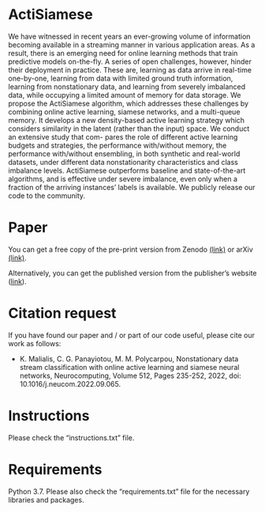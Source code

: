 # ActiSiamese
We have witnessed in recent years an ever-growing volume of information becoming available in a streaming manner in various application areas. As a result, there is an emerging need for online learning methods that train predictive models on-the-fly. A series of open challenges, however, hinder their deployment in practice. These are, learning as data arrive in real-time one-by-one, learning from data with limited ground truth information, learning from nonstationary data, and learning from severely imbalanced data, while occupying a limited amount of memory for data storage. We propose the ActiSiamese algorithm, which addresses these challenges by combining online active learning, siamese networks, and a multi-queue memory. It develops a new density-based active learning strategy which considers similarity in the latent (rather than the input) space. We conduct an extensive study that com- pares the role of different active learning budgets and strategies, the performance with/without memory, the performance with/without ensembling, in both synthetic and real-world datasets, under different data nonstationarity characteristics and class imbalance levels. ActiSiamese outperforms baseline and state-of-the-art algorithms, and is effective under severe imbalance, even only when a fraction of the arriving instances’ labels is available. We publicly release our code to the community. 

# Paper
You can get a free copy of the pre-print version from Zenodo [(link)](https://zenodo.org/record/7135177#.Yzq6KexBxTZ) or arXiv [(link)](https://arxiv.org/abs/2210.01090).

Alternatively, you can get the published version from the publisher’s website ([link](https://www.sciencedirect.com/science/article/abs/pii/S0925231222011481)).

# Citation request
If you have found our paper and / or part of our code useful, please cite our work as follows:

- K. Malialis, C. G. Panayiotou, M. M. Polycarpou, Nonstationary data stream classification with online active learning and siamese neural networks, Neurocomputing, Volume 512, Pages 235-252, 2022, doi: 10.1016/j.neucom.2022.09.065.

# Instructions
 Please check the “instructions.txt” file.

# Requirements
Python 3.7. Please also check the “requirements.txt” file for the necessary libraries and packages.
